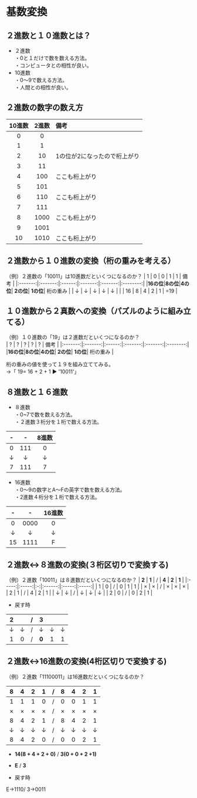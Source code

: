 # 基数変換  
## ２進数と１０進数とは？  
* ２進数  
・0と１だけで数を数える方法。  
・コンピュータとの相性が良い。  
* 10進数  
・0〜9で数える方法。  
・人間との相性が良い。  
## ２進数の数字の数え方  
|10進数|2進数|備考|
|:---:|:---:|:---|
|0 |    0|                       |
|1 |    1|                       |
|2 |   10|1の位が2になったので桁上がり |
|3 |   11|                       |
|4 |  100| ここも桁上がり            |
|5 |  101|                       |
|6 |  110| ここも桁上がり            |
|7 |  111|                       |
|8 | 1000| ここも桁上がり            |
|9 | 1001|                       |
|10| 1010| ここも桁上がり            |
## ２進数から１０進数の変換（**桁の重みを考える**）  
（例）２進数の「10011」は10進数だといくつになるのか？
|    1    |    0    |   0    |   1     |   1     |   備考    |
|:-------:|:-------:|:------:|:-------:|:-------:|:--------:|
|**16の位**|**8の位**|**4の位**| **2の位**| **1の位**| 桁の重み  |
|    ↓    |    ↓    |    ↓    |    ↓    |    ↓    |         |
|    16   |    8    |    4    |    2    |    1    |   =19   |
## １０進数から２真数への変換（**パズルのように組み立てる**）  
（例）１０進数の「19」は２進数だといくつになるのか？  
|    ?    |    ?    |   ?    |   ?     |   ?     |   備考    |
|:-------:|:-------:|:------:|:-------:|:-------:|:--------:|
|**16の位**|**8の位**|**4の位**| **2の位**| **1の位**| 桁の重み  |

桁の重みの値を使って１９を組み立ててみる。  
→「 19= 16 + 2 + 1 ▶️ '10011'」  

## ８進数と１６進数  
* ８進数  
・0~7で数を数える方法。  
・２進数３桁分を１桁で数える方法。  


|  -  |  -  | 8進数 |
|:---:|:---:|:---:|
|  0  | 111 |  0   |
|  ↓  |  ↓  |  ↓   |
|  7  | 111 |  7   |

* 16進数  
・0〜9の数字とA〜Fの英字で数を数える方法。  
・2進数４桁分を１桁で数える方法。  

|  -  |   -   |  16進数  |
|:---:|:-----:|:-------:|
|  0  |  0000 |    0    | 
|  ↓  |   ↓   |    ↓    |
|  15 |  1111 |    F    | 

## ２進数↔️８進数の変換(**３桁区切り**で変換する)  
（例）２進数「10011」は８進数だといくつになるのか？
| **2** | **1** | / |  **4** | **2** | **1** |
|:-----:|:-----:|:-:|:------:|:-----:|:-----:|
|   1   |   0   | / |    0   |   1   |   1   |
|   ×   |   ×   | / |    ×   |   ×   |   ×   |
|   2   |   1   | / |    4   |   2   |   1   |
|   ↓   |   ↓   | / |    ↓   |   ↓   |   ↓   |
|   2   |   0   | / |    0   |   2   |   1   |


* 戻す時  

|   2   |       | / |  3     |  |  |
|:-----:|:-----:|:-:|:------:|:-----:|:-----:|
|   ↓   |   ↓   | / |    ↓   |   ↓   |   ↓   |
|   1   |   0   | / |  **0** |   1   |   1   |

## ２進数↔️16進数の変換(**4桁区切り**で変換する)  
（例）２進数「11100011」は16進数だといくつになるのか？

| **8** | **4** | **2** | **1** | / |  **8** | **4** | **2** | **1** |
|:-----:|:-----:|:-----:|:-----:|:-:|:------:|:-----:|:-----:|:-----:|
|   1   |   1   |   1   |   0   | / |    0   |   0   |   1   |   1   |
|   ×   |   ×   |   ×   |   ×   | / |    ×   |   ×   |   ×   |   ×   |
|   8   |   4   |   2   |   1   | / |    8   |   4   |   2   |   1   |
|   ↓   |   ↓   |   ↓   |   ↓   | / |    ↓   |   ↓   |   ↓   |   ↓   |
|   8   |   4   |   2   |   0   | / |    0   |   0   |   2   |   1   |

* **14(8 + 4 + 2 + 0)** / **3(0 + 0 + 2 +1)**  
* **E** / **3**  


* 戻す時  

 E→1110/ 3→0011










